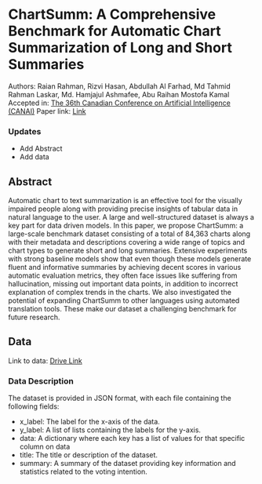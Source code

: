 # ChartSumm: A Comprehensive Benchmark for Automatic Chart Summarization of Long and Short Summaries

Authors: Raian Rahman, Rizvi Hasan, Abdullah Al Farhad, Md Tahmid Rahman Laskar, Md. Hamjajul Ashmafee, Abu Raihan Mostofa Kamal
Accepted in: [The 36th Canadian Conference on Artificial Intelligence (CANAI)](https://www.caiac.ca/en/conferences/canadianai-2023/home)
Paper link: [Link]()

### Updates

* Add Abstract
* Add data

## Abstract
Automatic chart to text summarization is an effective tool for the visually impaired people along with providing precise insights of tabular data in natural language to the user. A large and well-structured dataset is always a key part for data driven models. In this paper, we propose ChartSumm: a large-scale benchmark dataset consisting of a total of 84,363 charts along with their metadata and descriptions covering a wide range of topics and chart types to generate short and long summaries. Extensive experiments with strong baseline models show that even though these models generate fluent and informative summaries by achieving decent scores in various automatic evaluation metrics, they often face issues like suffering from hallucination, missing out important data points, in addition to incorrect explanation of complex trends in the charts. We also investigated the potential of expanding ChartSumm to other languages using automated translation tools. These make our dataset a challenging benchmark for future research.


## Data
Link to data: [Drive Link](https://drive.google.com/drive/folders/1HPsFUojoHctFD2AGuotRPKRz-o0jXfRJ?usp=sharing)

### Data Description
The dataset is provided in JSON format, with each file containing the following fields:

- x_label: The label for the x-axis of the data.
- y_label: A list of lists containing the labels for the y-axis.
- data: A dictionary where each key has a list of values for that specific column on data
- title: The title or description of the dataset.
- summary: A summary of the dataset providing key information and statistics related to the voting intention.
